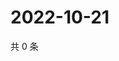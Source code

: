# 2022-10-21

共 0 条

<!-- BEGIN WEIBO -->
<!-- 最后更新时间 Fri Oct 21 2022 21:56:09 GMT+0800 (China Standard Time) -->

<!-- END WEIBO -->
